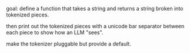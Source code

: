 goal: define a function that takes a string and returns a string broken into tokenized pieces.

then print out the tokenized pieces with a unicode bar separator between each piece to show how an LLM "sees".

make the tokenizer pluggable but provide a default.